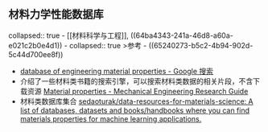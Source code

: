 ## 材料力学性能数据库
collapsed:: true
	- [[材料科学与工程]], ((64ba4343-241a-46d8-a60a-e021c2b0e4d1))
	- collapsed:: true
	  >参考
		- ((65240273-b5c2-4b94-902d-5c44d700ee8f))
- [database of engineering material properties - Google 搜索](https://www.google.com/search?q=database+of+engineering+material+properties&client=firefox-b-d&sca_esv=582242121&ei=02FTZc-vAput4-EPru-y0AU&ved=0ahUKEwiP5bn7uMOCAxWb1jgGHa63DFoQ4dUDCA8&uact=5&oq=database+of+engineering+material+properties&gs_lp=Egxnd3Mtd2l6LXNlcnAiK2RhdGFiYXNlIG9mIGVuZ2luZWVyaW5nIG1hdGVyaWFsIHByb3BlcnRpZXMyBRAhGKABMgUQIRigAUjQgwFQwwRYwn1wAXgAkAEAmAGqFqAByFiqAQ0zLTguMi4xLjIuOS0yuAEDyAEA-AEB-AECwgIIEAAYogQYsAPCAgUQABiABMICBBAAGB7CAgYQABgeGA_CAgUQABiiBOIDBBgBIEGIBgGQBgE&sclient=gws-wiz-serp#ip=1)
- 介绍了一些材料类书籍的搜索引擎，可以搜索材料类数据的相关片段，不含下载资源 [Material properties - Mechanical Engineering Research Guide](https://instr.iastate.libguides.com/merg/properties)
- 材料类数据库集合 [sedaoturak/data-resources-for-materials-science: A list of databases, datasets and books/handbooks where you can find materials properties for machine learning applications.](https://github.com/sedaoturak/data-resources-for-materials-science)